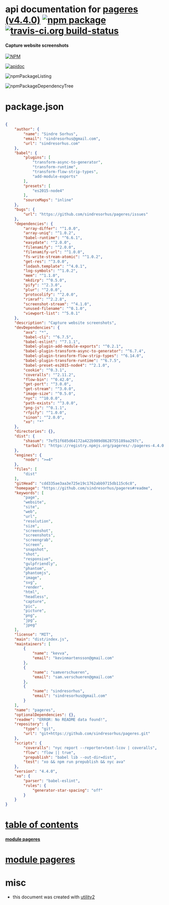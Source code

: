 # api documentation for  [pageres (v4.4.0)](https://github.com/sindresorhus/pageres#readme)  [![npm package](https://img.shields.io/npm/v/npmdoc-pageres.svg?style=flat-square)](https://www.npmjs.org/package/npmdoc-pageres) [![travis-ci.org build-status](https://api.travis-ci.org/npmdoc/node-npmdoc-pageres.svg)](https://travis-ci.org/npmdoc/node-npmdoc-pageres)
#### Capture website screenshots

[![NPM](https://nodei.co/npm/pageres.png?downloads=true)](https://www.npmjs.com/package/pageres)

[![apidoc](https://npmdoc.github.io/node-npmdoc-pageres/build/screenCapture.buildNpmdoc.browser._2Fhome_2Ftravis_2Fbuild_2Fnpmdoc_2Fnode-npmdoc-pageres_2Ftmp_2Fbuild_2Fapidoc.html.png)](https://npmdoc.github.io/node-npmdoc-pageres/build/apidoc.html)

![npmPackageListing](https://npmdoc.github.io/node-npmdoc-pageres/build/screenCapture.npmPackageListing.svg)

![npmPackageDependencyTree](https://npmdoc.github.io/node-npmdoc-pageres/build/screenCapture.npmPackageDependencyTree.svg)



# package.json

```json

{
    "author": {
        "name": "Sindre Sorhus",
        "email": "sindresorhus@gmail.com",
        "url": "sindresorhus.com"
    },
    "babel": {
        "plugins": [
            "transform-async-to-generator",
            "transform-runtime",
            "transform-flow-strip-types",
            "add-module-exports"
        ],
        "presets": [
            "es2015-node4"
        ],
        "sourceMaps": "inline"
    },
    "bugs": {
        "url": "https://github.com/sindresorhus/pageres/issues"
    },
    "dependencies": {
        "array-differ": "^1.0.0",
        "array-uniq": "^1.0.2",
        "babel-runtime": "^6.6.1",
        "easydate": "^2.0.0",
        "filenamify": "^2.0.0",
        "filenamify-url": "^1.0.0",
        "fs-write-stream-atomic": "^1.0.2",
        "get-res": "^3.0.0",
        "lodash.template": "^4.0.1",
        "log-symbols": "^1.0.2",
        "mem": "^1.1.0",
        "mkdirp": "^0.5.0",
        "pify": "^2.3.0",
        "plur": "^2.0.0",
        "protocolify": "^2.0.0",
        "rimraf": "^2.2.8",
        "screenshot-stream": "^4.1.0",
        "unused-filename": "^0.1.0",
        "viewport-list": "^5.0.1"
    },
    "description": "Capture website screenshots",
    "devDependencies": {
        "ava": "*",
        "babel-cli": "^6.7.5",
        "babel-eslint": "^7.1.1",
        "babel-plugin-add-module-exports": "^0.2.1",
        "babel-plugin-transform-async-to-generator": "^6.7.4",
        "babel-plugin-transform-flow-strip-types": "^6.14.0",
        "babel-plugin-transform-runtime": "^6.7.5",
        "babel-preset-es2015-node4": "^2.1.0",
        "cookie": "^0.3.1",
        "coveralls": "^2.11.2",
        "flow-bin": "^0.42.0",
        "get-port": "^3.0.0",
        "get-stream": "^3.0.0",
        "image-size": "^0.5.0",
        "nyc": "^10.0.0",
        "path-exists": "^3.0.0",
        "png-js": "^0.1.1",
        "rfpify": "^1.0.0",
        "sinon": "^2.0.0",
        "xo": "*"
    },
    "directories": {},
    "dist": {
        "shasum": "7ef51f685d64172a422b989d8628755189aa297c",
        "tarball": "https://registry.npmjs.org/pageres/-/pageres-4.4.0.tgz"
    },
    "engines": {
        "node": ">=4"
    },
    "files": [
        "dist"
    ],
    "gitHead": "cdd335ae3aa3e725e19c1762abb9715db115c6c8",
    "homepage": "https://github.com/sindresorhus/pageres#readme",
    "keywords": [
        "page",
        "website",
        "site",
        "web",
        "url",
        "resolution",
        "size",
        "screenshot",
        "screenshots",
        "screengrab",
        "screen",
        "snapshot",
        "shot",
        "responsive",
        "gulpfriendly",
        "phantom",
        "phantomjs",
        "image",
        "svg",
        "render",
        "html",
        "headless",
        "capture",
        "pic",
        "picture",
        "png",
        "jpg",
        "jpeg"
    ],
    "license": "MIT",
    "main": "dist/index.js",
    "maintainers": [
        {
            "name": "kevva",
            "email": "kevinmartensson@gmail.com"
        },
        {
            "name": "samverschueren",
            "email": "sam.verschueren@gmail.com"
        },
        {
            "name": "sindresorhus",
            "email": "sindresorhus@gmail.com"
        }
    ],
    "name": "pageres",
    "optionalDependencies": {},
    "readme": "ERROR: No README data found!",
    "repository": {
        "type": "git",
        "url": "git+https://github.com/sindresorhus/pageres.git"
    },
    "scripts": {
        "coveralls": "nyc report --reporter=text-lcov | coveralls",
        "flow": "flow || true",
        "prepublish": "babel lib --out-dir=dist",
        "test": "xo && npm run prepublish && nyc ava"
    },
    "version": "4.4.0",
    "xo": {
        "parser": "babel-eslint",
        "rules": {
            "generator-star-spacing": "off"
        }
    }
}
```



# <a name="apidoc.tableOfContents"></a>[table of contents](#apidoc.tableOfContents)

#### [module pageres](#apidoc.module.pageres)



# <a name="apidoc.module.pageres"></a>[module pageres](#apidoc.module.pageres)



# misc
- this document was created with [utility2](https://github.com/kaizhu256/node-utility2)
